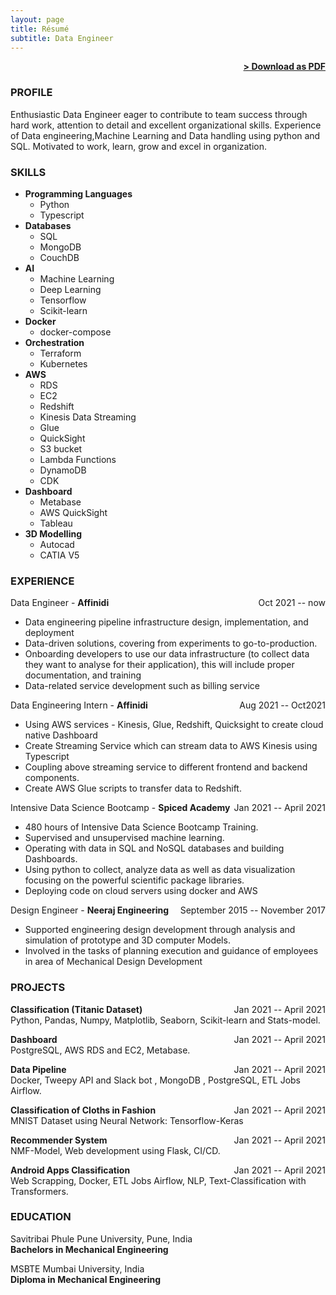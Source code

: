 ```yaml
---
layout: page
title: Résumé
subtitle: Data Engineer
---
```


<span style="float: right; "><a href="{{ '/assets/resume.pdf' | prepend: site.baseurl }}"><strong>> Download as PDF</strong></a> </span>
<br>
### PROFILE

Enthusiastic Data Engineer eager to contribute to team success through hard work, attention to detail and excellent organizational skills. Experience of Data engineering,Machine Learning and Data handling using python and SQL. Motivated to work, learn, grow and excel in organization.

### SKILLS

- <i class="fab fa-python"></i> **Programming Languages**
    - Python
    - Typescript
- <i class="fas fa-database"></i> **Databases**
    - SQL
    - MongoDB
    - CouchDB
- <i class="fas fa-brain"></i> **AI**
    - Machine Learning
    - Deep Learning
    - Tensorflow
    - Scikit-learn
- <i class="fab fa-docker"></i> **Docker**
    - docker-compose
- <i class="fab fa-qrcode"></i> **Orchestration**
    - Terraform
    - Kubernetes
- <i class="fab fa-aws"></i> **AWS**
    - RDS
    - EC2
    - Redshift
    - Kinesis Data Streaming
    - Glue
    - QuickSight
    - S3 bucket
    - Lambda Functions
    - DynamoDB
    - CDK
- <i class="fas fa-columns"></i> **Dashboard**    
    - Metabase
    - AWS QuickSight
    - Tableau
- <i class="fas fa-cube"></i> **3D Modelling**    
    - Autocad
    - CATIA V5
 
### EXPERIENCE
Data Engineer - **Affinidi** <span style="float: right; ">Oct 2021 -- now</span>  
-  Data engineering pipeline infrastructure design, implementation, and deployment
-  Data-driven solutions, covering from experiments to go-to-production.
-  Onboarding developers to use our data infrastructure (to collect data they want to analyse for their application), this will include proper documentation, and training
-  Data-related service development such as billing service 

Data Engineering Intern - **Affinidi** <span style="float: right; ">Aug 2021 -- Oct2021</span>  
-  Using AWS services - Kinesis, Glue, Redshift, Quicksight to create cloud native Dashboard
-  Create Streaming Service which can stream data to AWS Kinesis using Typescript
-  Coupling above streaming service to different frontend and backend components.
-  Create AWS Glue scripts to transfer data to Redshift.

Intensive Data Science Bootcamp - **Spiced Academy** <span style="float: right; ">Jan 2021 -- April 2021</span>  
-  480 hours of Intensive Data Science Bootcamp Training.
-  Supervised and unsupervised machine learning.
-  Operating with data in SQL and NoSQL databases and building Dashboards.
-  Using python to collect, analyze data as well as data visualization focusing on the powerful scientific package libraries.
-  Deploying code on cloud servers using docker and AWS

Design Engineer - **Neeraj Engineering** <span style="float: right; ">September 2015 --  November 2017</span>  
- Supported engineering design development through analysis and simulation of prototype and 3D computer Models.
- Involved in the tasks of planning execution and guidance of employees in area of Mechanical Design Development


### PROJECTS
**Classification (Titanic Dataset)** <span style="float: right; ">Jan 2021 -- April 2021</span>  
Python, Pandas, Numpy, Matplotlib, Seaborn, Scikit-learn and Stats-model.

**Dashboard**  <span style="float: right; ">Jan 2021 -- April 2021</span>  
PostgreSQL, AWS RDS and  EC2, Metabase.

**Data Pipeline**  <span style="float: right; ">Jan 2021 -- April 2021</span>  
Docker, Tweepy API and Slack bot , MongoDB , PostgreSQL, ETL Jobs Airflow.

**Classification of Cloths in Fashion**  <span style="float: right; ">Jan 2021 -- April 2021</span>  
MNIST Dataset using Neural Network: Tensorflow-Keras

**Recommender System**  <span style="float: right; ">Jan 2021 -- April 2021</span>  
NMF-Model, Web development using Flask, CI/CD.


**Android Apps Classification**  <span style="float: right; ">Jan 2021 -- April 2021</span>  
Web Scrapping, Docker, ETL Jobs Airflow, NLP, Text-Classification with Transformers.




### EDUCATION

Savitribai Phule Pune University, Pune, India <span style="float: right; "></span>  
**Bachelors in Mechanical Engineering**  

 
MSBTE Mumbai University,  India <span style="float: right; "></span>  
**Diploma in Mechanical Engineering**  



